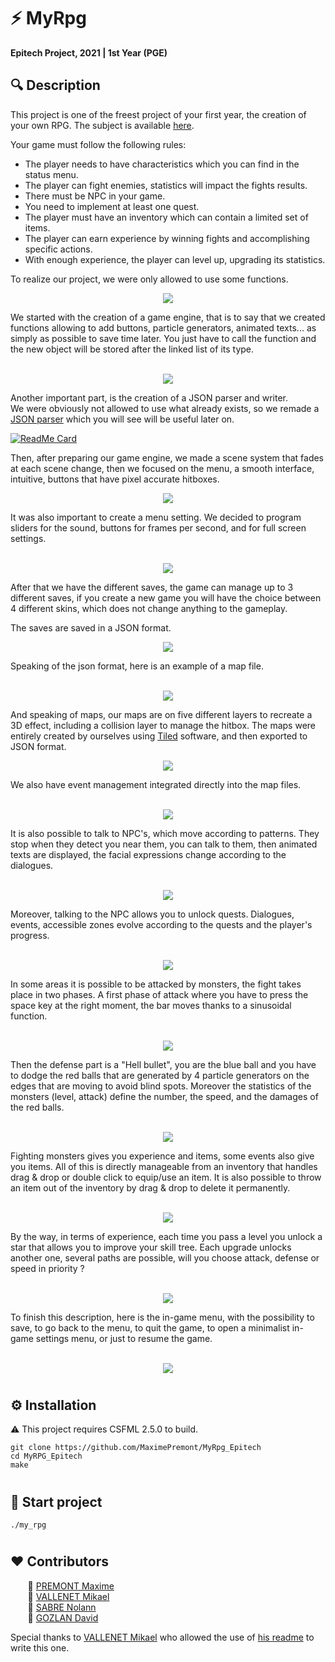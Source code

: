 # ⚡️ MyRpg
**Epitech Project, 2021 | 1st Year (PGE)**
## 🔍 Description
This project is one of the freest project of your first year, the creation of your own RPG. The subject is available [here](./B-MUL-200_my_rpg.pdf).

Your game must follow the following rules:
- The player needs to have characteristics which you can find in the status menu.
- The player can fight enemies, statistics will impact the fights results.
- There must be NPC in your game.
- You need to implement at least one quest.
- The player must have an inventory which can contain a limited set of items.
- The player can earn experience by winning fights and accomplishing specific actions.
- With enough experience, the player can level up, upgrading its statistics.

To realize our project, we were only allowed to use some functions.
<p align="center">
    <img src="./.github/images/function.png" />
</p>
We started with the creation of a game engine, that is to say that we created functions allowing to add buttons, particle generators, animated texts... as simply as possible to save time later. You just have to call the function and the new object will be stored after the linked list of its type.
<p align="center">
    <br/>
    <img src="./.github/images/linked_list.png" />
</p>

Another important part, is the creation of a JSON parser and writer.\
We were obviously not allowed to use what already exists, so we remade a [JSON parser](https://github.com/Davphla/JSON-Parser) which you will see will be useful later on.

[![ReadMe Card](https://github-readme-stats.vercel.app/api/pin/?username=Davphla&repo=JSON-Parser&theme=gruvbox&hide_border=false)](https://github.com/Davphla/JSON-Parser)

Then, after preparing our game engine, we made a scene system that fades at each scene change, then we focused on the menu, a smooth interface, intuitive, buttons that have pixel accurate hitboxes.
<p align="center">
    <img src="./.github/images/menu.png" />
</p>
It was also important to create a menu setting. We decided to program sliders for the sound, buttons for frames per second, and for full screen settings.
<p align="center">
    <br/>
    <img src="./.github/images/settings.png" />
</p>
After that we have the different saves, the game can manage up to 3 different saves, if you create a new game you will have the choice between 4 different skins, which does not change anything to the gameplay.

The saves are saved in a JSON format.
<p align="center">
    <img src="./.github/images/save.png" />
</p>
Speaking of the json format, here is an example of a map file.
<p align="center">
    <br/>
    <img src="./.github/images/json_file.png" />
</p>

And speaking of maps, our maps are on five different layers to recreate a 3D effect, including a collision layer to manage the hitbox. The maps were entirely created by ourselves using [Tiled](https://www.mapeditor.org/) software, and then exported to JSON format.
<p align="center">
  <img src="./.github/images/layers.png" />
</p>
We also have event management integrated directly into the map files.
<p align="center">
    <br/>
    <img src="./.github/images/event.png" />
</p>
It is also possible to talk to NPC's, which move according to patterns. They stop when they detect you near them, you can talk to them, then animated texts are displayed, the facial expressions change according to the dialogues.
<p align="center">
    <br/>
    <img src="./.github/images/npc.png" />
</p>
Moreover, talking to the NPC allows you to unlock quests. Dialogues, events, accessible zones evolve according to the quests and the player's progress.
<p align="center">
    <br/>
    <img src="./.github/images/Quest.png" />
</p>
In some areas it is possible to be attacked by monsters, the fight takes place in two phases. A first phase of attack where you have to press the space key at the right moment, the bar moves thanks to a sinusoidal function.
<p align="center">
    <br/>
    <img src="./.github/images/attack.png" />
</p>
Then the defense part is a "Hell bullet", you are the blue ball and you have to dodge the red balls that are generated by 4 particle generators on the edges that are moving to avoid blind spots. Moreover the statistics of the monsters (level, attack) define the number, the speed, and the damages of the red balls.
<p align="center">
    <br/>
    <img src="./.github/images/defense.png" />
</p>
Fighting monsters gives you experience and items, some events also give you items. All of this is directly manageable from an inventory that handles drag & drop or double click to equip/use an item. It is also possible to throw an item out of the inventory by drag & drop to delete it permanently.
<p align="center">
    <br/>
    <img src="./.github/images/inventory.png" />
</p>
By the way, in terms of experience, each time you pass a level you unlock a star that allows you to improve your skill tree. Each upgrade unlocks another one, several paths are possible, will you choose attack, defense or speed in priority ?
<p align="center">
    <br/>
    <img src="./.github/images/skilltree.png" />
</p>
To finish this description, here is the in-game menu, with the possibility to save, to go back to the menu, to quit the game, to open a minimalist in-game settings menu, or just to resume the game.
<p align="center">
    <br/>
    <img src="./.github/images/in_game_menu.png" />
</p>

#
## ⚙️ Installation
⚠️ This project requires CSFML 2.5.0 to build.
```
git clone https://github.com/MaximePremont/MyRpg_Epitech
cd MyRPG_Epitech
make
```
#
## 📝 Start project
```
./my_rpg
```
#
## ❤️ Contributors
&nbsp;&nbsp;&nbsp;&nbsp;&nbsp;&nbsp; 📌 [PREMONT Maxime](https://github.com/MaximePremont)  
&nbsp;&nbsp;&nbsp;&nbsp;&nbsp;&nbsp; 📌 [VALLENET Mikael](https://github.com/Mikatech)  
&nbsp;&nbsp;&nbsp;&nbsp;&nbsp;&nbsp; 📌 [SABRE Nolann](https://github.com/Nolann71)  
&nbsp;&nbsp;&nbsp;&nbsp;&nbsp;&nbsp; 📌 [GOZLAN David](https://github.com/Davphla)

Special thanks to [VALLENET Mikael](https://github.com/Mikatech) who allowed the use of [his readme](https://github.com/Mikatech/my_rpg/blob/main/README.md) to write this one.